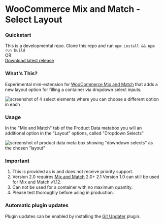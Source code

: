 # WooCommerce Mix and Match - Select Layout

### Quickstart

This is a developmental repo. Clone this repo and run `npm install && npm run build`   
OR    
[Download latest release](https://github.com/kathyisawesome/wc-mnm-grouped/releases/latest/download/wc-mnm-select-layout.zip)

### What's This?

Experimental mini-extension for [WooCommerce Mix and Match](https://woocommerce.com/products/woocommerce-mix-and-match-products//) that adds a new layout option for filling a container via dropdown select inputs.

![screenshot of 4 select elements where you can choose a different option in each](https://user-images.githubusercontent.com/507025/80614342-93577380-89fb-11ea-92ff-46e9c6158280.png)

### Usage

In the "Mix and Match" tab of the Product Data metabox you will an additional option in the "Layout" options, called "Dropdown Selects"

![screenshot of product data meta box showing "downdown selects" as the chosen "layout"](https://user-images.githubusercontent.com/507025/80611640-1aa2e800-89f8-11ea-90e9-9d3eab1f6419.png)


### Important

1. This is provided as is and does not receive priority support.
2. Version 2.0 requires [Mix and Match]( https://woocommerce.com/products/woocommerce-mix-and-match-products ) 2.0+
    2.1 Version 1.0 can still be used for Mix and Match v1.12.
3. Can not be used for a container with no maximum quantity.
4. Please test thoroughly before using in production.

### Automatic plugin updates

Plugin updates can be enabled by installing the [Git Updater](https://git-updater.com/) plugin.
